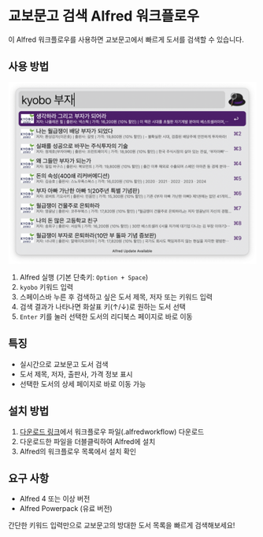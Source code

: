 # 교보문고 검색 Alfred 워크플로우

이 Alfred 워크플로우를 사용하면 교보문고에서 빠르게 도서를 검색할 수 있습니다.

## 사용 방법

![usage](search_kyobo.png)

1. Alfred 실행 (기본 단축키: `Option + Space`)
2. `kyobo` 키워드 입력
3. 스페이스바 누른 후 검색하고 싶은 도서 제목, 저자 또는 키워드 입력
4. 검색 결과가 나타나면 화살표 키(↑/↓)로 원하는 도서 선택
5. `Enter` 키를 눌러 선택한 도서의 리디북스 페이지로 바로 이동

## 특징

- 실시간으로 교보문고 도서 검색
- 도서 제목, 저자, 출판사, 가격 정보 표시
- 선택한 도서의 상세 페이지로 바로 이동 가능

## 설치 방법

1. [다운로드 링크](https://github.com/seungdols/alfred_kyobo/releases/download/0.0.2/Search.Kyobo.Books.alfredworkflow)에서 워크플로우 파일(.alfredworkflow) 다운로드
2. 다운로드한 파일을 더블클릭하여 Alfred에 설치
3. Alfred의 워크플로우 목록에서 설치 확인

## 요구 사항

- Alfred 4 또는 이상 버전
- Alfred Powerpack (유료 버전)

간단한 키워드 입력만으로 교보문고의 방대한 도서 목록을 빠르게 검색해보세요!

